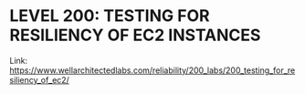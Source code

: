 # LEVEL 200: TESTING FOR RESILIENCY OF EC2 INSTANCES

Link: https://www.wellarchitectedlabs.com/reliability/200_labs/200_testing_for_resiliency_of_ec2/